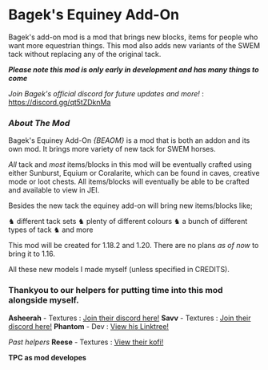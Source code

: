 # Bagek's Equiney Add-On
Bagek's add-on mod is a mod that brings new blocks, items for people who want more equestrian things. This mod also adds new variants of the SWEM tack without replacing any of the original tack.

***Please note this mod is only early in development and has many things to come***

*Join Bagek's official discord for future updates and more!* : https://discord.gg/qt5tZDknMa

### ***About The Mod***
Bagek's Equiney Add-On *{BEAOM}* is a mod that is both an addon and its own mod. It brings more variety of new tack for SWEM horses. 

*All* tack and *most* items/blocks in this mod will be eventually crafted using either Sunburst, Equium or Coralarite, which can be found in caves, creative mode or loot chests.
All items/blocks will eventually be able to be crafted and available to view in JEI.

Besides the new tack the equiney add-on will bring new items/blocks like;

♞ different tack sets
♞ plenty of different colours
♞ a bunch of different types of tack
♞ and more

This mod will be created for 1.18.2 and 1.20. There are no plans *as of now* to bring it to 1.16.

All these new models I made myself (unless specified in CREDITS).

### Thankyou to our helpers for putting time into this mod alongside myself.

**Asheerah** - Textures : [Join their discord here!](https://discord.gg/qb3Xu4nJkz)
**Savv** - Textures : [Join their discord here!](https://discord.gg/5GKRq6K9ME)
**Phantom** - Dev : [View his Linktree!](https://linktr.ee/PhantomsKeep)

*Past helpers*
**Reese** - Textures : [View their kofi!](https://ko-fi.com/reesescorner)

**TPC as mod developes**